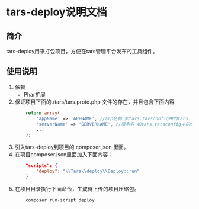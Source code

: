# tars-deploy说明文档

## 简介
tars-deploy用来打包项目，方便在tars管理平台发布的工具组件。

## 使用说明
1. 依赖
    - Phar扩展
2. 保证项目下面的./tars/tars.proto.php 文件的存在，并且包含下面内容
    ```php
        return array(
            'appName' => 'APPNAME', //app名称 如tars.tarsconfig中的tars
            'serverName' => 'SERVERNAME', //服务名 如tars.tarsconfig中的tarsconfig
            ...
        );
    ```
3. 引入tars-deploy到项目的 composer.json 里面。
4. 在项目composer.json里面加入下面内容：
    ```json
        "scripts": {
            "deploy": "\\Tars\\deploy\\Deploy::run"
        }
    ```
5. 在项目目录执行下面命令，生成待上传的项目压缩包。
    ```bash
        composer run-script deploy
    ```